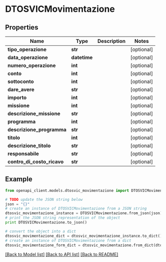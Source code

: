 # DTOSVICMovimentazione


## Properties

Name | Type | Description | Notes
------------ | ------------- | ------------- | -------------
**tipo_operazione** | **str** |  | [optional] 
**data_operazione** | **datetime** |  | [optional] 
**numero_operazione** | **int** |  | [optional] 
**conto** | **int** |  | [optional] 
**sottoconto** | **int** |  | [optional] 
**dare_avere** | **str** |  | [optional] 
**importo** | **int** |  | [optional] 
**missione** | **int** |  | [optional] 
**descrizione_missione** | **str** |  | [optional] 
**programma** | **int** |  | [optional] 
**descrizione_programma** | **str** |  | [optional] 
**titolo** | **int** |  | [optional] 
**descrizione_titolo** | **str** |  | [optional] 
**responsabile** | **str** |  | [optional] 
**contro_di_costo_ricavo** | **str** |  | [optional] 

## Example

```python
from openapi_client.models.dtosvic_movimentazione import DTOSVICMovimentazione

# TODO update the JSON string below
json = "{}"
# create an instance of DTOSVICMovimentazione from a JSON string
dtosvic_movimentazione_instance = DTOSVICMovimentazione.from_json(json)
# print the JSON string representation of the object
print DTOSVICMovimentazione.to_json()

# convert the object into a dict
dtosvic_movimentazione_dict = dtosvic_movimentazione_instance.to_dict()
# create an instance of DTOSVICMovimentazione from a dict
dtosvic_movimentazione_form_dict = dtosvic_movimentazione.from_dict(dtosvic_movimentazione_dict)
```
[[Back to Model list]](../README.md#documentation-for-models) [[Back to API list]](../README.md#documentation-for-api-endpoints) [[Back to README]](../README.md)


